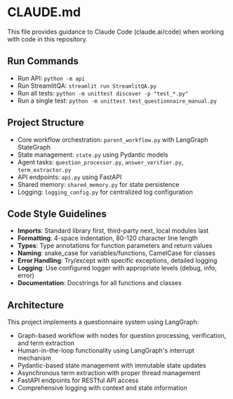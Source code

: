 # CLAUDE.md

This file provides guidance to Claude Code (claude.ai/code) when working with code in this repository.

## Run Commands
- Run API: `python -m api`
- Run StreamlitQA: `streamlit run StreamlitQA.py`
- Run all tests: `python -m unittest discover -p "test_*.py"`
- Run a single test: `python -m unittest test_questionnaire_manual.py`

## Project Structure
- Core workflow orchestration: `parent_workflow.py` with LangGraph StateGraph
- State management: `state.py` using Pydantic models
- Agent tasks: `question_processor.py`, `answer_verifier.py`, `term_extractor.py`
- API endpoints: `api.py` using FastAPI
- Shared memory: `shared_memory.py` for state persistence
- Logging: `logging_config.py` for centralized log configuration

## Code Style Guidelines
- **Imports**: Standard library first, third-party next, local modules last
- **Formatting**: 4-space indentation, 80-120 character line length
- **Types**: Type annotations for function parameters and return values
- **Naming**: snake_case for variables/functions, CamelCase for classes
- **Error Handling**: Try/except with specific exceptions, detailed logging
- **Logging**: Use configured logger with appropriate levels (debug, info, error)
- **Documentation**: Docstrings for all functions and classes

## Architecture
This project implements a questionnaire system using LangGraph:
- Graph-based workflow with nodes for question processing, verification, and term extraction
- Human-in-the-loop functionality using LangGraph's interrupt mechanism
- Pydantic-based state management with immutable state updates
- Asynchronous term extraction with proper thread management
- FastAPI endpoints for RESTful API access
- Comprehensive logging with context and state information